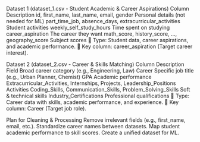 Dataset 1 (dataset_1.csv - Student Academic & Career Aspirations)
Column	Description
id, first_name, last_name, email, gender	Personal details (not needed for ML)
part_time_job, absence_days, extracurricular_activities	Student activities
weekly_self_study_hours	Time spent on studying
career_aspiration	The career they want
math_score, history_score, ..., geography_score	Subject scores
🔹 Type: Student data, career aspirations, and academic performance.
🔹 Key column: career_aspiration (Target career interest).

Dataset 2 (dataset_2.csv - Career & Skills Matching)
Column	Description
Field	Broad career category (e.g., Engineering, Law)
Career	Specific job title (e.g., Urban Planner, Chemist)
GPA	Academic performance
Extracurricular_Activities, Internships, Projects, Leadership_Positions	Activities
Coding_Skills, Communication_Skills, Problem_Solving_Skills	Soft & technical skills
Industry_Certifications	Professional qualifications
🔹 Type: Career data with skills, academic performance, and experience.
🔹 Key column: Career (Target job role).

 Plan for Cleaning & Processing
Remove irrelevant fields (e.g., first_name, email, etc.).
Standardize career names between datasets.
Map student academic performance to skill scores.
Create a unified dataset for ML.
